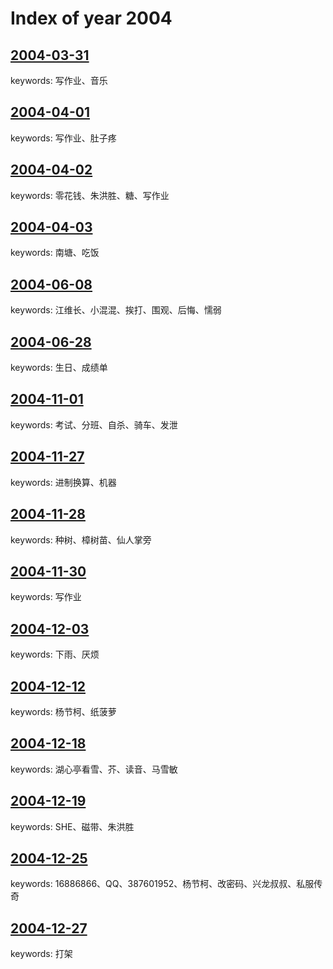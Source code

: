 Index of year 2004
==================

## [2004-03-31](./2004-03-31.md)
keywords: 写作业、音乐

## [2004-04-01](./2004-04-01.md)
keywords: 写作业、肚子疼

## [2004-04-02](./2004-04-02.md)
keywords: 零花钱、朱洪胜、糖、写作业

## [2004-04-03](./2004-04-03.md)
keywords: 南塘、吃饭

## [2004-06-08](./2004-06-08.md)
keywords: 江维长、小混混、挨打、围观、后悔、懦弱

## [2004-06-28](./2004-06-28.md)
keywords: 生日、成绩单

## [2004-11-01](./2004-11-01.md)
keywords: 考试、分班、自杀、骑车、发泄

## [2004-11-27](./2004-11-27.md)
keywords: 进制换算、机器

## [2004-11-28](./2004-11-28.md)
keywords: 种树、樟树苗、仙人掌旁

## [2004-11-30](./2004-11-30.md)
keywords: 写作业

## [2004-12-03](./2004-12-03.md)
keywords: 下雨、厌烦

## [2004-12-12](./2004-12-12.md)
keywords: 杨节柯、纸菠萝

## [2004-12-18](./2004-12-18.md)
keywords: 湖心亭看雪、芥、读音、马雪敏

## [2004-12-19](./2004-12-19.md)
keywords: SHE、磁带、朱洪胜

## [2004-12-25](./2004-12-25.md)
keywords: 16886866、QQ、387601952、杨节柯、改密码、兴龙叔叔、私服传奇

## [2004-12-27](./2004-12-27.md)
keywords: 打架
